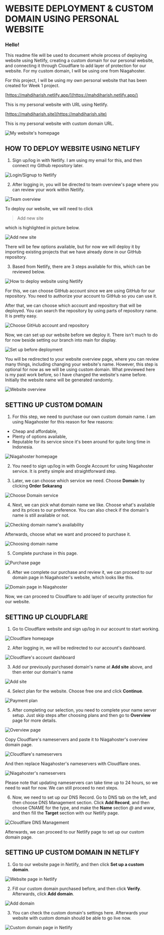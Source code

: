 # WEBSITE DEPLOYMENT & CUSTOM DOMAIN USING PERSONAL WEBSITE

### Hello!

This readme file will be used to document whole process of deploying website using Netlify, creating a custom domain for our personal website, and connecting it through Cloudflare to add layer of protection for our website. For my custom domain, I will be using one from Niagahoster.

For this project, I will be using my own personal website that has been created for Week 1 project.

[https://mahdiharish.netlify.app/](https://mahdiharish.netlify.app/)

This is my personal website with URL using Netlify.

[https://mahdiharish.site](https://mahdiharish.site)

This is my personal website with custom domain URL.

![My website's homepage](./assets/ss-home.jpg)

## HOW TO DEPLOY WEBSITE USING NETLIFY

1. Sign up/log in with Netlify. I am using my email for this, and then connect my Github repository later.

![Login/Signup to Netlify](./assets/step-1.jpg)

2. After logging in, you will be directed to team overview's page where you can review your work within Netlify.

![Team overview](./assets/step-2.jpg)

To deploy our website, we will need to click

> Add new site

which is highlighted in picture below.

![Add new site](./assets/step-3.jpg)

There will be few options available, but for now we will deploy it by importing existing projects that we have already done in our GitHub repository.

3. Based from Netlify, there are 3 steps available for this, which can be reviewed below.

![How to deploy website using Netlify](./assets/step-4.jpg)

For this, we can choose GitHub account since we are using GitHub for our repository. You need to authorize your account to GitHub so you can use it.

After that, we can choose which account and repository that will be deployed. You can search the repository by using parts of repository name. It is pretty easy.

![Choose GitHub account and repository](./assets/step-5.jpg)

Now, we can set up our website before we deploy it. There isn't much to do for now beside setting our branch into main for display.

![Set up before deployment](./assets/step-6.jpg)

You will be redirected to your website overview page, where you can review many things, including changing your website's name. However, this step is optional for now as we will be using custom domain. What previewed here is my past work before, so I have changed the website's name before. Initially the website name will be generated randomly.

![Website overview](./assets/step-7.jpg)

## SETTING UP CUSTOM DOMAIN

1. For this step, we need to purchase our own custom domain name. I am using Niagahoster for this reason for few reasons:

- Cheap and affordable,
- Plenty of options available,
- Reputable for its service since it's been around for quite long time in Indonesia.

![Niagahoster homepage](./assets/step-8.jpg)

2. You need to sign up/log in with Google Account for using Niagahoster service. It is pretty simple and straightforward step.

3. Later, we can choose which service we need. Choose **Domain** by clicking **Order Sekarang**

![Choose Domain service](./assets/step-9.jpg)

4. Next, we can pick what domain name we like. Choose what's available and its prices to our preference. You can also check if the domain's name is still available or not.

![Checking domain name's availability](./assets/step-10.jpg)

Afterwards, choose what we want and proceed to purchase it.

![Choosing domain name](./assets/step-11.jpg)

5. Complete purchase in this page.

![Purchase page](./assets/step-12.jpg)

6. After we complete our purchase and review it, we can proceed to our domain page in Niagahoster's website, which looks like this.

![Domain page in Niagahoster](./assets/step-13.jpg)

Now, we can proceed to Cloudflare to add layer of security protection for our website.

## SETTING UP CLOUDFLARE

1. Go to Cloudflare website and sign up/log in our account to start working.

![Cloudflare homepage](./assets/step-14.jpg)

2. After logging in, we will be redirected to our account's dashboard.

![Cloudflare's account dashboard](./assets/step-15.jpg)

3. Add our previously purchased domain's name at **Add site** above, and then enter our domain's name

![Add site](./assets/step-16.jpg)

4. Select plan for the website. Choose free one and click **Continue**.

![Payment plan](./assets/step-17.jpg)

5. After completing our selection, you need to complete your name server setup. Just skip steps after choosing plans and then go to **Overview** page for more details.

![Overview page](./assets/step-18.jpg)

Copy Cloudflare's nameservers and paste it to Niagahoster's overview domain page.

![Cloudflare's nameservers](./assets/step-19.jpg)

And then replace Niagahoster's nameservers with Cloudflare ones.

![Niagahoster's nameservers](./assets/step-20.jpg)

Please note that updating nameservers can take time up to 24 hours, so we need to wait for now. We can still proceed to next steps.

6. Now, we need to set up our DNS Record. Go to DNS tab on the left, and then choose DNS Management section. Click **Add Record**, and then choose CNAME for the type, and make the **Name** section _@_ and _www_, and then fill the **Target** section with our Netlify page.

![Cloudflare DNS Management](./assets/step-21.jpg)

Afterwards, we can proceed to our Netlify page to set up our custom domain page.

## SETTING UP CUSTOM DOMAIN IN NETLIFY

1. Go to our website page in Netlify, and then click **Set up a custom domain**.

![Website page in Netlify](./assets/step-22.jpg)

2. Fill our custom domain purchased before, and then click **Verify**. Afterwards, click **Add domain**.

![Add domain](./assets/step-23.jpg)

3. You can check the custom domain's settings here. Afterwards your website with custom domain should be able to go live now.

![Custom domain page in Netlify](./assets/step-24.jpg)
